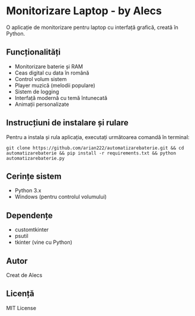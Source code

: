 # Monitorizare Laptop - by Alecs

O aplicație de monitorizare pentru laptop cu interfață grafică, creată în Python.

## Funcționalități

- Monitorizare baterie și RAM
- Ceas digital cu data în română
- Control volum sistem
- Player muzică (melodii populare)
- Sistem de logging
- Interfață modernă cu temă întunecată
- Animații personalizate

## Instrucțiuni de instalare și rulare

Pentru a instala și rula aplicația, executați următoarea comandă în terminal:
```
git clone https://github.com/arian222/automatizarebaterie.git && cd automatizarebaterie && pip install -r requirements.txt && python automatizarebaterie.py 
```
## Cerințe sistem

- Python 3.x
- Windows (pentru controlul volumului)

## Dependențe

- customtkinter
- psutil
- tkinter (vine cu Python)

## Autor

Creat de Alecs

## Licență

MIT License
